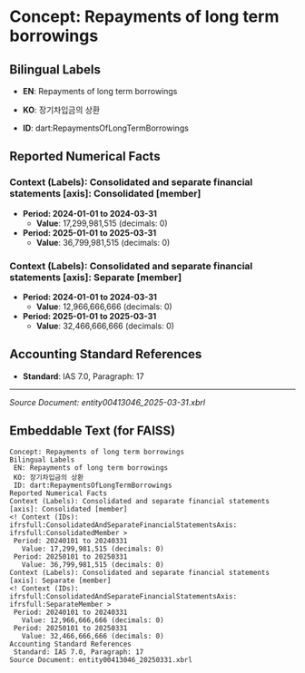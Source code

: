 # Concept: Repayments of long term borrowings

## Bilingual Labels
- **EN**: Repayments of long term borrowings
- **KO**: 장기차입금의 상환

- **ID**: dart:RepaymentsOfLongTermBorrowings

## Reported Numerical Facts

### **Context (Labels): Consolidated and separate financial statements [axis]: Consolidated [member]**
<!-- Context (IDs): ifrs-full:ConsolidatedAndSeparateFinancialStatementsAxis: ifrs-full:ConsolidatedMember -->
- **Period: 2024-01-01 to 2024-03-31**
  - **Value**: 17,299,981,515 (decimals: 0)
- **Period: 2025-01-01 to 2025-03-31**
  - **Value**: 36,799,981,515 (decimals: 0)

### **Context (Labels): Consolidated and separate financial statements [axis]: Separate [member]**
<!-- Context (IDs): ifrs-full:ConsolidatedAndSeparateFinancialStatementsAxis: ifrs-full:SeparateMember -->
- **Period: 2024-01-01 to 2024-03-31**
  - **Value**: 12,966,666,666 (decimals: 0)
- **Period: 2025-01-01 to 2025-03-31**
  - **Value**: 32,466,666,666 (decimals: 0)

## Accounting Standard References
- **Standard**: IAS 7.0, Paragraph: 17

---
*Source Document: entity00413046_2025-03-31.xbrl*
## Embeddable Text (for FAISS)
```text
Concept: Repayments of long term borrowings
Bilingual Labels
 EN: Repayments of long term borrowings
 KO: 장기차입금의 상환
 ID: dart:RepaymentsOfLongTermBorrowings
Reported Numerical Facts
Context (Labels): Consolidated and separate financial statements [axis]: Consolidated [member]
<! Context (IDs): ifrsfull:ConsolidatedAndSeparateFinancialStatementsAxis: ifrsfull:ConsolidatedMember >
 Period: 20240101 to 20240331
   Value: 17,299,981,515 (decimals: 0)
 Period: 20250101 to 20250331
   Value: 36,799,981,515 (decimals: 0)
Context (Labels): Consolidated and separate financial statements [axis]: Separate [member]
<! Context (IDs): ifrsfull:ConsolidatedAndSeparateFinancialStatementsAxis: ifrsfull:SeparateMember >
 Period: 20240101 to 20240331
   Value: 12,966,666,666 (decimals: 0)
 Period: 20250101 to 20250331
   Value: 32,466,666,666 (decimals: 0)
Accounting Standard References
 Standard: IAS 7.0, Paragraph: 17
Source Document: entity00413046_20250331.xbrl
```